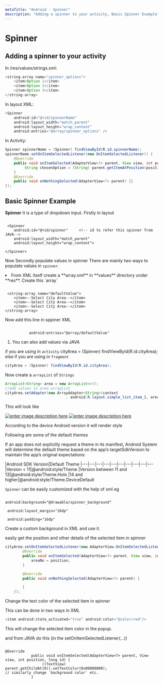 ```yaml
---
metaTitle: "Android - Spinner"
description: "Adding a spinner to your activity, Basic Spinner Example"
---
```


# Spinner



## Adding a spinner to your activity


In /res/values/strings.xml:

```java
<string-array name="spinner_options">
    <item>Option 1</item>
    <item>Option 2</item>
    <item>Option 3</item>
</string-array>

```

In layout XML:

```java
<Spinner
    android:id="@+id/spinnerName"
    android:layout_width="match_parent"
    android:layout_height="wrap_content"
    android:entries="@array/spinner_options" />

```

In Activity:

```java
Spinner spinnerName = (Spinner) findViewById(R.id.spinnerName);
spinnerName.setOnItemSelectedListener(new OnItemSelectedListener() {
    @Override
    public void onItemSelected(AdapterView<?> parent, View view, int position, long id) {
         String chosenOption = (String) parent.getItemAtPosition(position);
    }
    @Override
    public void onNothingSelected(AdapterView<?> parent) {}
});

```



## Basic Spinner Example


**Spinner**
It is a type of dropdown input.
Firstly in layout

```

 <Spinner
    android:id="@+id/spinner"     <!-- id to refer this spinner from JAVA-->
    android:layout_width="match_parent"
    android:layout_height="wrap_content">
    
</Spinner>

```

Now Secondly populate values in spinner
There are mainly two ways to populate values in `spinner`.

<li>From XML itself
create a **array.xml** in **values** directory under **res**.
Create this `array`</li>

```

 <string-array name="defaultValue">
    <item>--Select City Area--</item>
    <item>--Select City Area--</item>
    <item>--Select City Area--</item>
</string-array>

```

Now add this line in sppiner XML

```

           android:entries="@array/defaultValue"

```


1. You can also add values via JAVA

if you are using in `activity`
cityArea = (Spinner) findViewById(R.id.cityArea);
else if you are using in `fragment`

```java
cityArea = (Spinner) findViewById(R.id.cityArea);

```

Now create a `arrayList` of `Strings`

```java
ArrayList<String> area = new ArrayList<>();
//add values in area arrayList
cityArea.setAdapter(new ArrayAdapter<String>(context
                            , android.R.layout.simple_list_item_1, area));

```

This will look like

[<img src="http://i.stack.imgur.com/BuLI2.jpg" alt="enter image description here" />](http://i.stack.imgur.com/BuLI2.jpg)
[<img src="http://i.stack.imgur.com/3rFYB.jpg" alt="enter image description here" />](http://i.stack.imgur.com/3rFYB.jpg)

According to the device Android version it will render style

Following are some of the default themes

If an app does not explicitly request a theme in its manifest, Android System will determine the default theme based on the app’s targetSdkVersion to maintain the app’s original expectations:

|Android SDK Version|Default Theme
|---|---|---|---|---|---|---|---|---|---
|Version < 11|@android:style/Theme
|Version between 11 and 13|@android:style/Theme.Holo
|14 and higher|@android:style/Theme.DeviceDefault

`Spinner` can be easily customized with the help of xml
eg

```

android:background="@drawable/spinner_background"

 android:layout_margin="16dp"

 android:padding="16dp"

```

Create a custom background in XML and use it.

easily get the position and other details of the selected item in spinner

```java
cityArea.setOnItemSelectedListener(new AdapterView.OnItemSelectedListener() {
        @Override
        public void onItemSelected(AdapterView<?> parent, View view, int position, long id) {
            areaNo = position;
        }

        @Override
        public void onNothingSelected(AdapterView<?> parent) {

        }
    });

```

Change the text color of the selected item in spinner

This can be done in two ways in XML

```java
<item android:state_activated="true" android:color="@color/red"/>

```

This will change the selected item color in the popup.

and from JAVA do this (in the setOnItemSelectedListener(...))

```

@Override
            public void onItemSelected(AdapterView<?> parent, View view, int position, long id) {
                 ((TextView) parent.getChildAt(0)).setTextColor(0x00000000);
// similarly change `background color` etc.
            }

```

